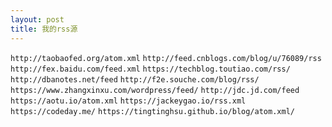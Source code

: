```yaml
---
layout: post
title: 我的rss源
---
```


`http://taobaofed.org/atom.xml`
`http://feed.cnblogs.com/blog/u/76089/rss`
`http://fex.baidu.com/feed.xml`
`https://techblog.toutiao.com/rss/`
`http://dbanotes.net/feed`
`http://f2e.souche.com/blog/rss/`
`https://www.zhangxinxu.com/wordpress/feed/`
`http://jdc.jd.com/feed`
`https://aotu.io/atom.xml`
`https://jackeygao.io/rss.xml`
`https://codeday.me/`
`https://tingtinghsu.github.io/blog/atom.xml/`
